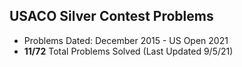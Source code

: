 ## USACO Silver Contest Problems

- Problems Dated: December 2015 - US Open 2021
- **11/72** Total Problems Solved (Last Updated 9/5/21)

